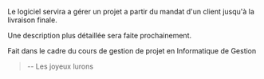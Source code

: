 Le logiciel servira a gérer un projet a partir du mandat d'un client jusqu'à la livraison finale.

Une description plus détaillée sera faite prochainement.

Fait dans le cadre du cours de gestion de projet en Informatique de Gestion

> -- Les joyeux lurons